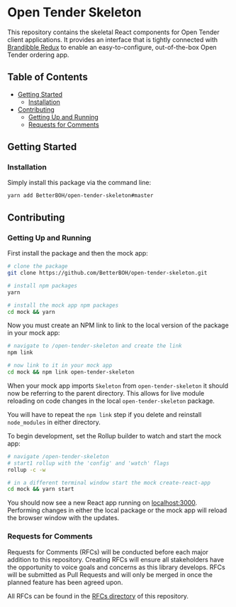 # Open Tender Skeleton

This repository contains the skeletal React components for Open Tender client applications. It provides an interface that is tightly connected with [Brandibble Redux](https://github.com/BetterBOH/brandibble-redux) to enable an easy-to-configure, out-of-the-box Open Tender ordering app.

## Table of Contents

- [Getting Started](#getting-started)
  - [Installation](#installation)
- [Contributing](#contributing)
  - [Getting Up and Running](#getting-up-and-running)
  - [Requests for Comments](#requests-for-comments)

## Getting Started

### Installation

Simply install this package via the command line:

```
yarn add BetterBOH/open-tender-skeleton#master
```

## Contributing

### Getting Up and Running

First install the package and then the mock app:

```bash
# clone the package
git clone https://github.com/BetterBOH/open-tender-skeleton.git

# install npm packages
yarn

# install the mock app npm packages
cd mock && yarn
```

Now you must create an NPM link to link to the local version of the package in your mock app:

```bash
# navigate to /open-tender-skeleton and create the link
npm link

# now link to it in your mock app
cd mock && npm link open-tender-skeleton
```

When your mock app imports `Skeleton` from `open-tender-skeleton` it should now be referring to the parent directory. This allows for live module reloading on code changes in the local `open-tender-skeleton` package.

You will have to repeat the `npm link` step if you delete and reinstall `node_modules` in either directory.

To begin development, set the Rollup builder to watch and start the mock app:

```bash
# navigate /open-tender-skeleton
# start1 rollup with the 'config' and 'watch' flags
rollup -c -w

# in a different terminal window start the mock create-react-app
cd mock && yarn start
```

You should now see a new React app running on [localhost:3000](http://localhost:3000). Performing changes in either the local package or the mock app will reload the browser window with the updates.

### Requests for Comments

Requests for Comments (RFCs) will be conducted before each major addition to this repository. Creating RFCs will ensure all stakeholders have the opportunity to voice goals and concerns as this library develops. RFCs will be submitted as Pull Requests and will only be merged in once the planned feature has been agreed upon.

All RFCs can be found in the [RFCs directory](https://github.com/BetterBOH/open-tender-frontend/blob/master/rfcs) of this repository.
